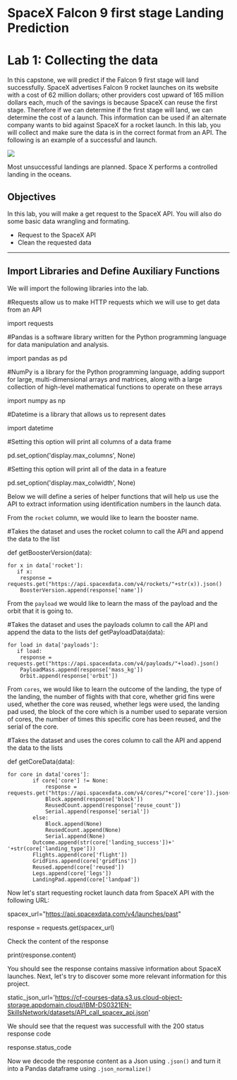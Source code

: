# **SpaceX  Falcon 9 first stage Landing Prediction**

# Lab 1: Collecting the data

In this capstone, we will predict if the Falcon 9 first stage will land successfully. SpaceX advertises Falcon 9 rocket launches on its website with a cost of 62 million dollars; other providers cost upward of 165 million dollars each, much of the savings is because SpaceX can reuse the first stage. Therefore if we can determine if the first stage will land, we can determine the cost of a launch. This information can be used if an alternate company wants to bid against SpaceX for a rocket launch. In this lab, you will collect and make sure the data is in the correct format from an API. The following is an example of a successful and launch.

![](https://cf-courses-data.s3.us.cloud-object-storage.appdomain.cloud/IBMDeveloperSkillsNetwork-DS0701EN-SkillsNetwork/lab_v2/images/landing_1.gif)

Most unsuccessful landings are planned. Space X performs a controlled landing in the oceans. 

## Objectives

In this lab, you will make a get request to the SpaceX API. You will also do some basic data wrangling and formating. 

- Request to the SpaceX API
- Clean the requested data

----

## Import Libraries and Define Auxiliary Functions

We will import the following libraries into the lab.

#Requests allow us to make HTTP requests which we will use to get data from an API

import requests

#Pandas is a software library written for the Python programming language for data manipulation and analysis.

import pandas as pd

#NumPy is a library for the Python programming language, adding support for large, multi-dimensional arrays and matrices, along with a large collection of high-level mathematical functions to operate on these arrays

import numpy as np

#Datetime is a library that allows us to represent dates

import datetime

#Setting this option will print all columns of a data frame

pd.set_option('display.max_columns', None)

#Setting this option will print all of the data in a feature

pd.set_option('display.max_colwidth', None)

Below we will define a series of helper functions that will help us use the API to extract information using identification numbers in the launch data.

From the <code>rocket</code> column, we would like to learn the booster name.

#Takes the dataset and uses the rocket column to call the API and append the data to the list

def getBoosterVersion(data):

    for x in data['rocket']:
       if x:
        response = requests.get("https://api.spacexdata.com/v4/rockets/"+str(x)).json()
        BoosterVersion.append(response['name'])

From the <code>payload</code> we would like to learn the mass of the payload and the orbit that it is going to.

#Takes the dataset and uses the payloads column to call the API and append the data to the lists
def getPayloadData(data):

    for load in data['payloads']:
       if load:
        response = requests.get("https://api.spacexdata.com/v4/payloads/"+load).json()
        PayloadMass.append(response['mass_kg'])
        Orbit.append(response['orbit'])

From <code>cores</code>, we would like to learn the outcome of the landing, the type of the landing, the number of flights with that core, whether grid fins were used, whether the core was reused, whether legs were used, the landing pad used, the block of the core which is a number used to separate version of cores, the number of times this specific core has been reused, and the serial of the core.

#Takes the dataset and uses the cores column to call the API and append the data to the lists

def getCoreData(data):

    for core in data['cores']:
            if core['core'] != None:
                response = requests.get("https://api.spacexdata.com/v4/cores/"+core['core']).json()
                Block.append(response['block'])
                ReusedCount.append(response['reuse_count'])
                Serial.append(response['serial'])
            else:
                Block.append(None)
                ReusedCount.append(None)
                Serial.append(None)
            Outcome.append(str(core['landing_success'])+' '+str(core['landing_type']))
            Flights.append(core['flight'])
            GridFins.append(core['gridfins'])
            Reused.append(core['reused'])
            Legs.append(core['legs'])
            LandingPad.append(core['landpad'])

Now let's start requesting rocket launch data from SpaceX API with the following URL:

spacex_url="https://api.spacexdata.com/v4/launches/past"

response = requests.get(spacex_url)

Check the content of the response

print(response.content)

You should see the response contains massive information about SpaceX launches. Next, let's try to discover some more relevant information for this project.

static_json_url='https://cf-courses-data.s3.us.cloud-object-storage.appdomain.cloud/IBM-DS0321EN-SkillsNetwork/datasets/API_call_spacex_api.json'

We should see that the request was successfull with the 200 status response code

response.status_code

Now we decode the response content as a Json using <code>.json()</code> and turn it into a Pandas dataframe using <code>.json_normalize()</code>

